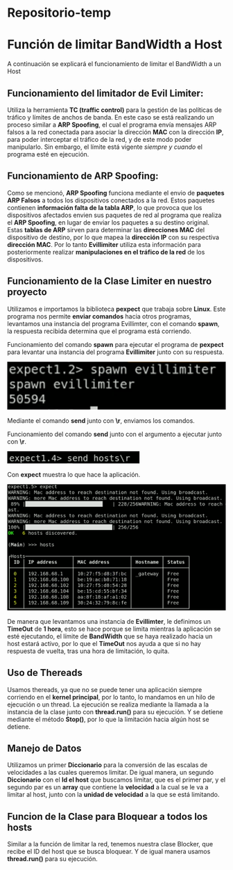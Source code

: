 # Repositorio-temp

#   Función de limitar BandWidth a Host

A continuación se explicará el funcionamiento de limitar el BandWidth a un Host

## Funcionamiento del limitador de Evil Limiter:

Utiliza la herramienta **TC (traffic control)** para la gestión de las políticas de tráfico y límites de anchos de banda. En este caso se está realizando un proceso similar a **ARP Spoofing**, el cual el programa envía mensajes ARP falsos a la red conectada para asociar la dirección **MAC** con la dirección **IP**, para poder interceptar el tráfico de la red, y de este modo poder manipularlo. Sin embargo, el límite está vigente  *siempre y cuando* el programa esté en ejecución. 

## Funcionamiento de ARP Spoofing:

Como se mencionó, **ARP Spoofing** funciona mediante el envio de **paquetes ARP Falsos** a todos los dispositivos conectados a la red. Estos paquetes contienen **información falta de la tabla ARP**, lo que provoca que los dispositivos afectados envien sus paquetes de red al programa que realiza el **ARP Spoofing**, en lugar de enviar los paquetes a su destino original. Estas **tablas de ARP** sirven para determinar las **direcciones MAC** del dispositivo de destino, por lo que mapea la **dirección IP** con su respectiva **dirección MAC**. Por lo tanto **Evillimiter** utiliza esta información para posteriormente realizar **manipulaciones en el tráfico de la red** de los dispositivos. 

## Funcionamiento de la Clase Limiter en nuestro proyecto

Utilizamos e importamos la biblioteca **pexpect** que trabaja sobre **Linux**. Este programa nos permite **enviar comandos** hacia otros programas, levantamos una instancia del programa Evillimter, con el comando **spawn**, la respuesta recibida determina que el programa está corriendo.

Funcionamiento del comando **spawn** para ejecutar el programa de **pexpect** para levantar una instancia del programa **Evillimiter** junto con su respuesta.

![Funcionamiento del comando **spawn** para ejecutar el programa de **pexpect** para levantar una instancia del programa **Evillimiter** junto con su respuesta.](https://github.com/GaboLara998/Repositorio-temp/blob/main/Imagenes/Expect1.2%20-%20Imgur.png)

Mediante el comando **send** junto con **\r**, enviamos los comandos.

Funcionamiento del comando **send** junto con el argumento a ejecutar junto con **\r**.

![Funcionamiento del comando send junto con el argumento a ejecutar junto con \r.](https://github.com/GaboLara998/Repositorio-temp/blob/main/Imagenes/expect%201.4%20-%20Imgur.png)


Con **expect** muestra lo que hace la aplicación.

![Funcionamiento del comando send junto con el argumento a ejecutar junto con \r.](https://github.com/GaboLara998/Repositorio-temp/blob/main/Imagenes/Expect1.5%20-%20Imgur.png)

 
De manera que levantamos una instancia de **Evillimter**, le definimos un **TimeOut** de **1 hora**, esto se hace porque se limita mientras la aplicación se esté ejecutando, el límite de **BandWidth** que se haya realizado hacia un host estará activo, por lo que el **TimeOut** nos ayuda a que si no hay respuesta de vuelta, tras una hora de limitación, lo quita. 


## Uso de Thereads

Usamos thereads, ya que no se puede tener una aplicación siempre corriendo en el **kernel principal**, por lo tanto, lo mandamos en un hilo de ejecución o un thread. La ejecución se realiza mediante la llamada a la instancia de la clase junto con **thread.run()** para su ejecución. Y se detiene mediante el método **Stop()**, por lo que la limitación hacia algún host se detiene. 


## Manejo de Datos

Utilizamos un primer **Diccionario** para la conversión de las escalas de velocidades a las cuales queremos limitar. De igual manera, un segundo **Diccionario** con el **Id el host** que buscamos limitar, que es el primer par, y el segundo par es un **array** que contiene la **velocidad** a la cual se le va a limitar al host,  junto con la **unidad de velocidad** a la que se está limitando.


## Funcion de la Clase para Bloquear a todos los hosts

Similar a la función de limitar la red, tenemos nuestra clase Blocker, que recibe el ID del host que se busca bloquear. Y de igual manera usamos **thread.run()** para su ejecución.

